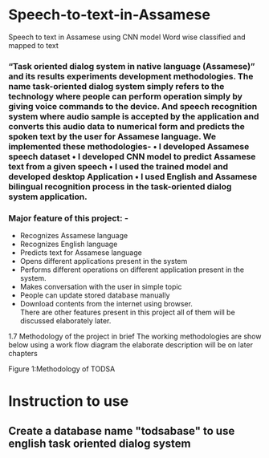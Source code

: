 # Speech-to-text-in-Assamese
Speech to text in Assamese using CNN model
Word wise classified and mapped to text
<h3>“Task oriented dialog system in native language (Assamese)” and its results experiments development methodologies. The name task-oriented dialog system simply refers to the technology where people can perform operation simply by giving voice commands to the device.
And speech recognition system where audio sample is accepted by the application and converts this audio data to numerical form and predicts the spoken text by the user for Assamese language.
We implemented these methodologies-
•	I developed Assamese speech dataset 
•	I developed CNN model to predict Assamese text from a given speech
•	I used the trained model and developed desktop Application
•	I used English and Assamese bilingual recognition process in the task-oriented dialog system application.
</h3>
<h3>Major feature of this project: -</h3>
<ul>
<li>Recognizes Assamese language</li>
<li>Recognizes English language</li>
<li>Predicts text for Assamese language</li>
<li>Opens different applications present in the system</li>
<li>Performs different operations on different application present in the system.</li>
<li>Makes conversation with the user in simple topic</li>
<li>People can update stored database manually</li>
<li>Download contents from the internet using browser.</li> 
There are other features present in this project all of them will be discussed elaborately later.
</ul>




1.7 Methodology of the project in brief 
 The working methodologies are show below using a work flow diagram the elaborate description will be on later chapters
 
Figure 1:Methodology of TODSA






<h1>Instruction to use</h1>
<h2>Create a database name "todsabase" to use english task oriented dialog system</h2>

